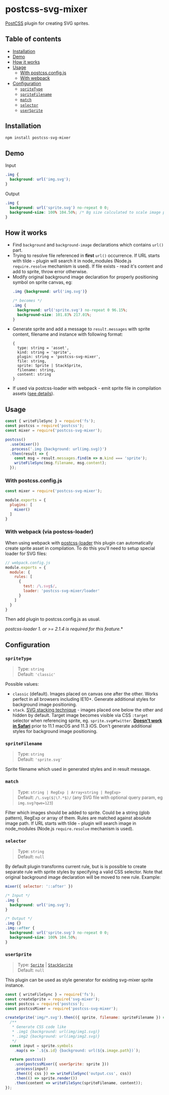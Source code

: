 # postcss-svg-mixer

[PostCSS](https://github.com/postcss/postcss) plugin for creating SVG sprites.

## Table of contents

- [Installation](#installation)
- [Demo](#demo)
- [How it works](#how-it-works)
- [Usage](#usage)
  - [With postcss.config.js](#with-postcss.config.js)
  - [With webpack](#using-with-webpack)
- [Configuration](#configuration)
  - [`spriteType`](#spriteType)
  - [`spriteFilename`](#spriteFilename)
  - [`match`](#match)
  - [`selector`](#selector)
  - [`userSprite`](#userSprite)

## Installation

```sh
npm install postcss-svg-mixer
```

## Demo

Input
```css
.img {
  background: url('img.svg');
}
```

Output
```css
.img {
  background: url('sprite.svg') no-repeat 0 0;
  background-size: 100% 104.50%; /* Bg size calculated to scale image proportionally */
}
```

## How it works

- Find `background` and `background-image` declarations which contains `url()` part.
- Trying to resolve file referenced in **first** `url()` occurrence. If URL starts 
  with tilde `~` plugin will search it in node_modules (Node.js `require.resolve` mechanism is used).
  If file exists - read it's content and add to sprite, throw error otherwise.
- Modify original background image declaration for properly positioning symbol on sprite canvas, eg:
  ```css
  .img {background: url('img.svg')}

  /* becomes */
  .img {
    background: url('sprite.svg') no-repeat 0 96.15%;
    background-size: 101.83% 217.01%;
  }
  ```
- Generate sprite and add a message to `result.messages` with sprite content, 
  filename and instance with following format:
  ```
  {
    type: string = 'asset',
    kind: string = 'sprite',
    plugin: string = 'postcss-svg-mixer',
    file: string,
    sprite: Sprite | StackSprite,
    filename: string,
    content: string
  }
  ```
- If used via postcss-loader with webpack - emit sprite file in compilation 
  assets ([see details](#using-with-webpack)).

## Usage

```js
const { writeFileSync } = require('fs');
const postcss = require('postcss');
const mixer = require('postcss-svg-mixer');

postcss()
  .use(mixer())
  .process('.img {background: url(img.svg)}')
  .then(result => {
    const msg = result.messages.find(m => m.kind === 'sprite');
    writeFileSync(msg.filename, msg.content);
  });
```

### With postcss.config.js

```js
const mixer = require('postcss-svg-mixer');

module.exports = {
  plugins: [
    mixer()
  ]
}
```

<a id="using-with-webpack"></a>
### With webpack (via postcss-loader)

When using webpack with [postcss-loader](https://github.com/postcss/postcss-loader)
this plugin can automatically create sprite asset in compilation. To do this 
you'll need to setup special loader for SVG files:

```js
// webpack.config.js
module.exports = {
  module: {
    rules: [
      {
        test: /\.svg$/,
        loader: 'postcss-svg-mixer/loader'
      }
    ]
  }
}
```

Then add plugin to postcss.config.js as usual.

**postcss-loader 1.* or >= 2.1.4 is required for this feature.**

## Configuration

### `spriteType`

> Type: `string`<br>
> Default: `'classic'`

Possible values:
- `classic` (default). Images placed on canvas one after the other. Works perfect 
   in all browsers including IE10+. Generate additional styles for background image positioning.
- `stack`. [SVG stacking technique](https://css-tricks.com/svg-fragment-identifiers-work/#article-header-id-4) - 
   images placed one below the other and hidden by default. Target image becomes 
   visible via CSS `:target` selector when referencing sprite, eg. `sprite.svg#twitter`.
   **[Doesn't work in Safari](https://caniuse.com/#search=svg%20fragment)** prior to 
   11.1 macOS and 11.3 iOS. Don't generate additional styles for background image positioning.

### `spriteFilename`

> Type: `string`<br>
> Default: `'sprite.svg'`

Sprite filename which used in generated styles and in result message. 

### `match`

> Type: `string | RegExp | Array<string | RegExp>`<br>
> Default: `/\.svg($|\?.*$)/` (any SVG file with optional query param, eg `img.svg?qwe=123`)

Filter which images should be added to sprite. Could be a string (glob pattern), 
RegExp or array of them. Rules are matched against absolute image path. If URL 
starts with tilde `~` plugin will search image in node_modules (Node.js 
`require.resolve` mechanism is used).

### `selector`

> Type: `string`<br>
> Default: `null`

By default plugin transforms current rule, but is is possible to create 
separate rule with sprite styles by specifying a valid CSS selector. Note that 
original background image declaration will be moved to new rule. Example:

```js
mixer({ selector: '::after' })
```

```css
/* Input */
.img {
  background: url('img.svg');
}

/* Output */
.img {}
.img::after {
  background: url('sprite.svg') no-repeat 0 0;
  background-size: 100% 104.50%;
}
```

### `userSprite`

> Type: [`Sprite`](https://github.com/kisenka/svg-mixer/blob/master/packages/svg-mixer/lib/sprite.js) |
[`StackSprite`](https://github.com/kisenka/svg-mixer/blob/master/packages/svg-mixer/lib/stack-sprite.js)<br>
> Default: `null`

This plugin can be used as style generator for existing svg-mixer sprite instance.

```js
const { writeFileSync } = require('fs');
const createSprite = require('svg-mixer');
const postcss = require('postcss');
const postcssMixer = require('postcss-svg-mixer');

createSprite('img/*.svg').then(({ sprite, filename: spriteFilename }) => {
  /**
   * Generate CSS code like
   * .img1 {background: url(img/img1.svg)}
   * .img2 {background: url(img/img2.svg)}
   */
  const input = sprite.symbols
    .map(s => `.${s.id} {background: url(${s.image.path})`);

  return postcss()
    .use(postcssMixer({ userSprite: sprite }))
    .process(input)
    .then(({ css }) => writeFileSync('output.css', css))
    .then(() => sprite.render())
    .then(content => writeFileSync(spriteFilename, content));
});
``` 
